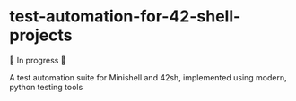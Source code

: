 # test-automation-for-42-shell-projects

🚧 In progress 🚧

A test automation suite for Minishell and 42sh, implemented using modern, python testing tools
